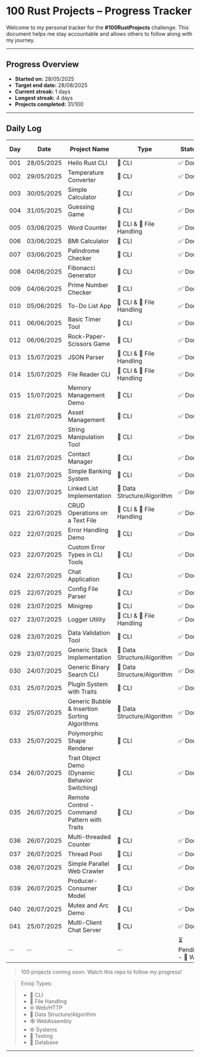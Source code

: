 # 100 Rust Projects – Progress Tracker

Welcome to my personal tracker for the **#100RustProjects** challenge. This document helps me stay accountable and allows others to follow along with my journey.

---

## Progress Overview

- **Started on:** 28/05/2025
- **Target end date:** 28/08/2025
- **Current streak:** 1 days
- **Longest streak:** 4 days
- **Projects completed:** 31/100

---

## Daily Log

| Day | Date       | Project Name                    | Type                      | Status              | Project Link                              | Notes                                    |
| --- | ---------- | ------------------------------- | ------------------------- | ------------------- | ----------------------------------------- | ---------------------------------------- |
| 001 | 28/05/2025 | Hello Rust CLI                  | 🧮 CLI                    | ✅ Done             | [View](./projects/hello_rust/)            | [Read](./notes/day_001_hello_rust.md)    |
| 002 | 29/05/2025 | Temperature Converter           | 🧮 CLI                    | ✅ Done             | [View](./projects/temperature_converter/) | [Read](./notes/temperature_converter.md) |
| 003 | 30/05/2025 | Simple Calculator               | 🧮 CLI                    | ✅ Done             | [View](./projects/simple_calculator/)     | [Read](./notes/simple_calculator.md)     |
| 004 | 31/05/2025 | Guessing Game                   | 🧮 CLI                    | ✅ Done             | [View](./projects/guessing_game/)         | [Read](./notes/guessing_game.md)         |
| 005 | 03/06/2025 | Word Counter                    | 🧮 CLI & 📁 File Handling | ✅ Done             | [View](/projects/word_counter/)           | [Read](/notes/word_counter.md)           |
| 006 | 03/06/2025 | BMI Calculator                  | 🧮 CLI                    | ✅ Done             | [View](/projects/bmi_calculator/)         | [Read](/notes/bmi_calculator.md)         |
| 007 | 03/06/2025 | Palindrome Checker              | 🧮 CLI                    | ✅ Done             | [View](/projects/palindrome_checker/)     | [Read](/notes/palindrome.md)             |
| 008 | 04/06/2025 | Fibonacci Generator             | 🧮 CLI                    | ✅ Done             | [View](/projects/fibonacci_generator/)    | [Read](/notes/fibonacci_generator.md)    |
| 009 | 04/06/2025 | Prime Number Checker            | 🧮 CLI                    | ✅ Done             | [View](/projects/prime_number_checker/)   | [Read](/notes/prime_number_checker.md)   |
| 010 | 05/06/2025 | To-Do List App                  | 🧮 CLI & 📁 File Handling | ✅ Done             | [View](/projects/todo_list/)              | [Read](/notes/todo_list.md)              |
| 011 | 06/06/2025 | Basic Timer Tool                | 🧮 CLI                    | ✅ Done             | [View](/projects/timer_tool/)             | [Read](/notes/timer_tool.md)             |
| 012 | 06/06/2025 | Rock-Paper-Scissors Game        | 🧮 CLI                    | ✅ Done             | [View](/projects/rock_paper_scissors/)    | [Read](/notes/rock-paper-scissors.md)    |
| 013 | 15/07/2025 | JSON Parser                     | 🧮 CLI & 📁 File Handling | ✅ Done             | [View](/projects/json_parser/)            | [Read](/notes/json_parser.md)            |
| 014 | 15/07/2025 | File Reader CLI                 | 🧮 CLI & 📁 File Handling | ✅ Done             | [View](/projects/file_reader_cli/)        | [Read](/notes/file_reader_cli.md)        |
| 015 | 15/07/2025 | Memory Management Demo          | 🧮 CLI                    | ✅ Done             | [View](/projects/memory_mgt_demo/)        | [Read](/notes/memory_mgt_demo.md)        |
| 016 | 21/07/2025 | Asset Management                | 🧮 CLI                    | ✅ Done             | [View](/projects/asset-tracker/)          | [Read](/notes/memory_mgt_demo.md)        |
| 017 | 21/07/2025 | String Manipulation Tool        | 🧮 CLI                    | ✅ Done             | [View](/projects/string_manipulator/)     | [Read](/notes/string_manipulator.md)     |
| 018 | 21/07/2025 | Contact Manager                 | 🧮 CLI                    | ✅ Done             | [View](/projects/contact_manager/)        | [Read](/notes/contact_manager.md)        |
| 019 | 21/07/2025 | Simple Banking System           | 🧮 CLI                    | ✅ Done             | [View](/projects/string_manipulator/)     | [Read](/notes/string_manipulator.md)     |
| 020 | 22/07/2025 | Linked List Implementation      | 🧠 Data Structure/Algorithm                | ✅ Done             | [View](/projects/linked_list/)            | [Read](/notes/linked_list.md)            |
| 021 | 22/07/2025 | CRUD Operations on a Text File  | 🧮 CLI & 📁 File Handling | ✅ Done             | [View](/projects/crud_in_file/)           | [Read](/notes/crud_in_file.md)           |
| 022 | 22/07/2025 | Error Handling Demo             | 🧮 CLI                    | ✅ Done             | [View](/projects/crud_in_file/)           | [Read](/notes/crud_in_file.md)           |
| 023 | 22/07/2025 | Custom Error Types in CLI Tools | 🧮 CLI                    | ✅ Done             | [View](/projects/custom_error_types/)     | [Read](/notes/crud_in_file.md)           |
| 024 | 22/07/2025 | Chat Application                | 🧮 CLI                 | ✅ Done             | [View](/projects/chat_app/)               | [Read](/notes/chat_app.md)               |
| 025 | 22/07/2025 | Config File Parser               | 🧮 CLI                    | ✅ Done             | [View](/projects/config_file_parser/)               | [Read](/notes/config_file_parser.md)               |
| 026 | 23/07/2025 | Minigrep               | 🧮 CLI                    | ✅ Done             | [View](/projects/minigrep/)               | [Read](/notes/mingrep.md)               |
| 027 | 23/07/2025 | Logger Utility               | 🧮 CLI & 📁 File Handling                  | ✅ Done             | [View](/projects/logger_utility/)               | [Read](/notes/logger_utility.md)               |
| 028 | 23/07/2025 | Data Validation Tool               | 🧮 CLI           | ✅ Done             | [View](/projects/data_validation/)               | [Read](/notes/data_validation.md)               |
| 029 | 23/07/2025 | Generic Stack Implementation             | 🧠 Data Structure/Algorithm                | ✅ Done             | [View](/projects/generic_stack/)               | [Read](/notes/generic_stack.md)               |
| 030 | 24/07/2025 | Generic Binary Search CLI           | 🧠 Data Structure/Algorithm             | ✅ Done             | [View](/projects/generic_binary_stack/)               | [Read](/notes/generic_binary_search.md)               |
| 031 | 25/07/2025 | Plugin System with Traits          | 🧮 CLI               | ✅ Done             | [View](/projects/plugin_system/)               | [Read](/notes/plugin.md)               |
| 032 | 25/07/2025 | Generic Bubble & Insertion  Sorting Algorithms      | 🧠 Data Structure/Algorithm                | ✅ Done             | [View](/projects/sorting_algorithm/)               | [Read](/notes/sorting_algorithms.md)               |
| 033 | 25/07/2025 | Polymorphic Shape Renderer      | 🧮 CLI                | ✅ Done             | [View](/projects/polymorphic_shape_renderer/)               | [Read](/notes/polymorphic_shape_renderer.md)               |
| 034 | 26/07/2025 | Trait Object Demo (Dynamic Behavior Switching)     | 🧮 CLI                | ✅ Done             | [View](/projects/trait_object_demo/)               | [Read](/notes/trait_object_demo.md)               |
| 035 | 26/07/2025 | Remote Control - Command Pattern with Traits    | 🧮 CLI                | ✅ Done             | [View](/projects/command_pattern/)               | [Read](/notes/command_patterns.md)               |
| 036 | 26/07/2025 | Multi-threaded Counter    | 🧮 CLI                | ✅ Done             | [View](/projects/t)               | [Read](/notes/multi_threaded_counter.md)               |
| 037 | 26/07/2025 | Thread Pool    | 🧮 CLI                | ✅ Done             | [View](/projects/thread_pool/)               | [Read](/notes/thread_pool.md)               |
| 038 | 26/07/2025 | Simple Parallel Web Crawler   | 🧮 CLI      | ✅ Done    | [View](/projects/simple_web_crawler/)       | [Read](/notes/simple_web_crawler.md)               |
| 039 | 26/07/2025 | Producer-Consumer Model  | 🧮 CLI      | ✅ Done    | [View](/projects/producer_consumer_model/)       | [Read](/notes/producer_consumer_model.md)               |
| 040 | 26/07/2025 | Mutex and Arc Demo | 🧮 CLI      | ✅ Done    | [View](/projects//mutex_arc_demo/)       | [Read](/notes/mutex_and_arc_demo.md)               |
| 041 | 25/07/2025 | Multi-Client Chat Server         | 🧮 CLI               | ✅ Done             | [View](/projects/multiclient_chat_server/)               | [Read](/notes/multiclient_chat_server.md)               |
| ... | ...        | ...            | ...                   | ⏳ Pending - 🔄 WIP | ...                                       | ...                                      |
> 100 projects coming soon. Watch this repo to follow my progress!

> Emoji Types:
>
> - 🧮 CLI
> - 📁 File Handling
> - 🌐 Web/HTTP
> - 🧠 Data Structure/Algorithm
> - 🕸️ WebAssembly
> - ⚙️ Systems
> - 🧪 Testing
> - 💾 Database

---
